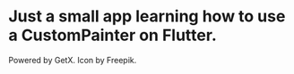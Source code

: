 # Just a small app learning how to use a CustomPainter on Flutter.

Powered by GetX.
Icon by Freepik.